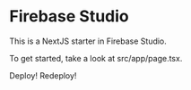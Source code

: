 # Firebase Studio

This is a NextJS starter in Firebase Studio.

To get started, take a look at src/app/page.tsx.

Deploy! Redeploy!